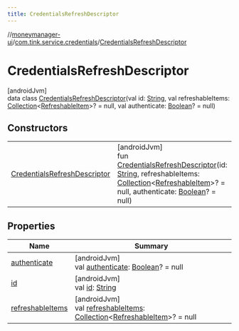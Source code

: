 ```yaml
---
title: CredentialsRefreshDescriptor
---
```

//[moneymanager-ui](../../../index.html)/[com.tink.service.credentials](../index.html)/[CredentialsRefreshDescriptor](index.html)



# CredentialsRefreshDescriptor



[androidJvm]\
data class [CredentialsRefreshDescriptor](index.html)(val id: [String](https://kotlinlang.org/api/latest/jvm/stdlib/kotlin/-string/index.html), val refreshableItems: [Collection](https://kotlinlang.org/api/latest/jvm/stdlib/kotlin.collections/-collection/index.html)&lt;[RefreshableItem](../../com.tink.model.credentials/-refreshable-item/index.html)&gt;? = null, val authenticate: [Boolean](https://kotlinlang.org/api/latest/jvm/stdlib/kotlin/-boolean/index.html)? = null)



## Constructors


| | |
|---|---|
| [CredentialsRefreshDescriptor](-credentials-refresh-descriptor.html) | [androidJvm]<br>fun [CredentialsRefreshDescriptor](-credentials-refresh-descriptor.html)(id: [String](https://kotlinlang.org/api/latest/jvm/stdlib/kotlin/-string/index.html), refreshableItems: [Collection](https://kotlinlang.org/api/latest/jvm/stdlib/kotlin.collections/-collection/index.html)&lt;[RefreshableItem](../../com.tink.model.credentials/-refreshable-item/index.html)&gt;? = null, authenticate: [Boolean](https://kotlinlang.org/api/latest/jvm/stdlib/kotlin/-boolean/index.html)? = null) |


## Properties


| Name | Summary |
|---|---|
| [authenticate](authenticate.html) | [androidJvm]<br>val [authenticate](authenticate.html): [Boolean](https://kotlinlang.org/api/latest/jvm/stdlib/kotlin/-boolean/index.html)? = null |
| [id](id.html) | [androidJvm]<br>val [id](id.html): [String](https://kotlinlang.org/api/latest/jvm/stdlib/kotlin/-string/index.html) |
| [refreshableItems](refreshable-items.html) | [androidJvm]<br>val [refreshableItems](refreshable-items.html): [Collection](https://kotlinlang.org/api/latest/jvm/stdlib/kotlin.collections/-collection/index.html)&lt;[RefreshableItem](../../com.tink.model.credentials/-refreshable-item/index.html)&gt;? = null |

